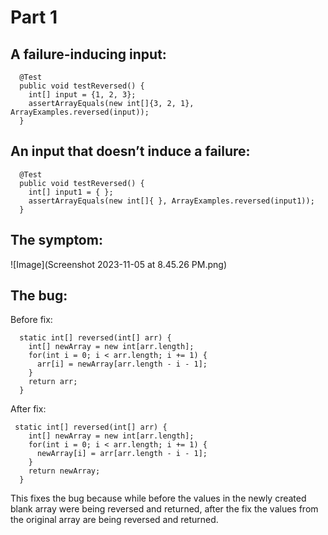 # Part 1
## A failure-inducing input:
```
  @Test
  public void testReversed() {
    int[] input = {1, 2, 3};
    assertArrayEquals(new int[]{3, 2, 1}, ArrayExamples.reversed(input));
  }
```
## An input that doesn’t induce a failure:
```
  @Test
  public void testReversed() {
    int[] input1 = { };
    assertArrayEquals(new int[]{ }, ArrayExamples.reversed(input1));
  }
```
## The symptom:
![Image](Screenshot 2023-11-05 at 8.45.26 PM.png)

## The bug:
Before fix:
```
  static int[] reversed(int[] arr) {
    int[] newArray = new int[arr.length];
    for(int i = 0; i < arr.length; i += 1) {
      arr[i] = newArray[arr.length - i - 1];
    }
    return arr;
  }
```
After fix:
```
 static int[] reversed(int[] arr) {
    int[] newArray = new int[arr.length];
    for(int i = 0; i < arr.length; i += 1) {
      newArray[i] = arr[arr.length - i - 1];
    }
    return newArray;
  }
```
This fixes the bug because while before the values in the newly created blank array were being reversed and returned, after the fix the values from the original array are being reversed and returned.

